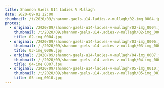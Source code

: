 ```yaml
---
title: Shannon Gaels U14 Ladies V Mullagh
date: 2020-09-02 12:00
thumbnail: /t/2020/09/shannon-gaels-u14-ladies-v-mullagh/02-img_0004.jpg
photos:
  - original: /2020/09/shannon-gaels-u14-ladies-v-mullagh/02-img_0004.jpg
    thumbnail: /t/2020/09/shannon-gaels-u14-ladies-v-mullagh/02-img_0004.jpg
    title: 02-img_0004.jpg
  - original: /2020/09/shannon-gaels-u14-ladies-v-mullagh/03-img_0006.jpg
    thumbnail: /t/2020/09/shannon-gaels-u14-ladies-v-mullagh/03-img_0006.jpg
    title: 03-img_0006.jpg
  - original: /2020/09/shannon-gaels-u14-ladies-v-mullagh/04-img_0007.jpg
    thumbnail: /t/2020/09/shannon-gaels-u14-ladies-v-mullagh/04-img_0007.jpg
    title: 04-img_0007.jpg
  - original: /2020/09/shannon-gaels-u14-ladies-v-mullagh/05-img_0010.jpg
    thumbnail: /t/2020/09/shannon-gaels-u14-ladies-v-mullagh/05-img_0010.jpg
    title: 05-img_0010.jpg
---
```


